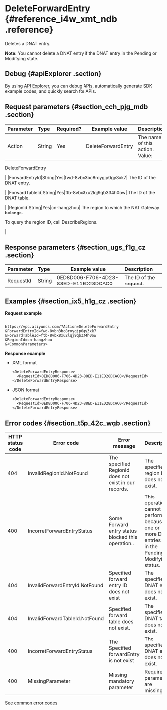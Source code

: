 # DeleteForwardEntry {#reference_i4w_xmt_ndb .reference}

Deletes a DNAT entry.

**Note:** You cannot delete a DNAT entry if the DNAT entry in the Pending or Modifying state.

## Debug {#apiExplorer .section}

By using [API Explorer](https://api.aliyun.com/#product=Vpc&api=DescribeVpcAttribute), you can debug APIs, automatically generate SDK example codes, and quickly search for APIs.

## Request parameters {#section_cch_pjg_mdb .section}

|Parameter|Type|Required?|Example value|Description|
|:--------|:---|:--------|-------------|:----------|
|Action|String|Yes|DeleteForwardEntry| The name of this action. Value: 

 DeleteForwardEntry

 |
|ForwardEntryId|String|Yes|fwd-8vbn3bc8roygjp0gy3xk7| The ID of the DNAT entry.

 |
|ForwardTableId|String|Yes|ftb-8vbx8xu2lqj9qb334h0ow| The ID of the DNAT table.

 |
|RegionId|String|Yes|cn-hangzhou| The region to which the NAT Gateway belongs.

 To query the region ID, call DescribeRegions.

 |

## Response parameters {#section_ugs_f1g_cz .section}

|Parameter|Type|Example value|Description|
|:--------|:---|-------------|:----------|
|RequestId|String|0ED8D006-F706-4D23-88ED-E11ED28DCAC0|The ID of the request.|

## Examples {#section_ix5_h1g_cz .section}

**Request example**

``` {#createVPCpub}

https://vpc.aliyuncs.com/?Action=DeleteForwardEntry
&ForwardEntryId=fwd-8vbn3bc8roygjp0gy3xk7
&ForwardTableId=ftb-8vbx8xu2lqj9qb334h0ow
&RegionId=cn-hangzhou
&<CommonParameters>

```

**Response example**

-   XML format

    ```
    <DeleteForwardEntryResponse>
      <RequestId>0ED8D006-F706-4D23-88ED-E11ED28DCAC0</RequestId>
    </DeleteForwardEntryResponse>
    
    ```

-   JSON format

    ```
    <DeleteForwardEntryResponse>
      <RequestId>0ED8D006-F706-4D23-88ED-E11ED28DCAC0</RequestId>
    </DeleteForwardEntryResponse>
    
    ```


## Error codes {#section_t5p_42c_wgb .section}

|HTTP status code|Error code|Error message|Description|
|----------------|----------|-------------|-----------|
|404|InvalidRegionId.NotFound|The specified RegionId does not exist in our records.|The specified region ID does not exist.|
|400|IncorretForwardEntryStatus|Some Forward entry status blocked this operation..|This operation cannot be performed because one or more DNAT entries are in the Pending or Modifying status.|
|404|InvalidForwardEntryId.NotFound|Specified forward entry ID does not exist|The specified DNAT entry does not exist.|
|404|InvalidForwardTableId.NotFound|Specified forward table does not exist.|The specified DNAT table does not exist.|
|400|IncorretForwardEntryStatus|The Specified forwardEntry is not exist|The specified DNAT entry does not exist.|
|400|MissingParameter|Missing mandatory parameter|Required parameters are missing.|

[See common error codes](https://error-center.aliyun.com/status/product/Vpc)

